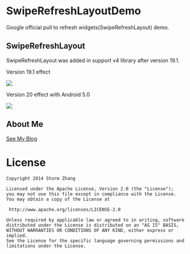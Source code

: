 SwipeRefreshLayoutDemo
======================

Google official pull to refresh widgets(SwipeRefreshLayout) demo.

## SwipeRefreshLayout

SwipeRefreshLayout was added in support v4 library after version 19.1. 

Version 19.1 effect

<img src="http://stormzhang.github.io/image/SwipeRefreshLayout.gif" />

Version 20 effect with Android 5.0

<img src="http://ww3.sinaimg.cn/bmiddle/5d430977gw1elk5r7sksug20b40jrb29.gif" />


## About Me

[See My Blog](http://stormzhang.github.io/about.html)

License
============

    Copyright 2014 Storm Zhang

	Licensed under the Apache License, Version 2.0 (the "License");
	you may not use this file except in compliance with the License.
	You may obtain a copy of the License at

     http://www.apache.org/licenses/LICENSE-2.0

	Unless required by applicable law or agreed to in writing, software
	distributed under the License is distributed on an "AS IS" BASIS,
	WITHOUT WARRANTIES OR CONDITIONS OF ANY KIND, either express or implied.
	See the License for the specific language governing permissions and
	limitations under the License.